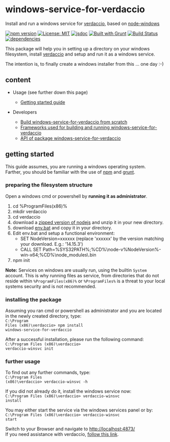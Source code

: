 # windows-service-for-verdaccio

Install and run a windows service for [verdaccio](https://verdaccio.org),
based on [node-windows](https://github.com/coreybutler/node-windows#readme)

[![npm version](https://img.shields.io/npm/v/windows-service-for-verdaccio?color=blue)](https://www.npmjs.com/package/windows-service-for-verdaccio)
[![License: MIT](https://img.shields.io/badge/License-MIT-blue.svg)](https://opensource.org/licenses/MIT)
[![jsdoc](https://img.shields.io/static/v1?label=jsdoc&message=%20api%20&color=blue)](https://jsdoc.app/)
[![Built with Grunt](https://cdn.gruntjs.com/builtwith.svg)](https://gruntjs.com/)
[![Build Status](https://travis-ci.com/db-developer/windows-service-for-verdaccio.svg?branch=master)](https://travis-ci.com/db-developer/windows-service-for-verdaccio)
[![dependencies](https://david-dm.org/db-developer/windows-service-for-verdaccio.svg)](https://david-dm.org/)

This package will help you in setting up a directory on your windows filesystem,
install [verdaccio](https://verdaccio.org) and setup and run it as a windows service.

The intention is, to finally create a windows installer from this ... one day :-)

## content ##

* Usage (see further down this page)
  * [Getting started guide](#getting-started)

* Developers
  * [Build windows-service-for-verdaccio from scratch](docs/grunt.md#building)
  * [Frameworks used for building and running windows-service-for-verdaccio](docs/frameworks.md)
  * [API of package windows-service-for-verdaccio](docs/api.index.md)

## getting started ##

This guide assumes, you are running a windows operating system.<br />
Farther, you should be familiar with the use of [npm](https://npmjs.com "Homepage of npm")
and [grunt](https://gruntjs.com "Homepage of grunt").

### preparing the filesystem structure ###

Open a windows cmd or powershell by <b>running it as administrator</b>.<br />
1. cd %ProgramFiles(x86)%
2. mkdir verdaccio
3. cd verdaccio
4. download a [zipped version of nodejs](https://nodejs.org/dist/v14.15.3/node-v14.15.3-win-x64.zip) and unzip it in your new directory.
5. download [env.bat](src/env.bat) and copy it in your directory.
5. Edit env.bat and setup a functional environment:
    * SET NodeVersion=xxxxxx (replace 'xxxxxx' by the version matching your download. E.g.: '14.15.3')
    * CALL SET Path=%SYS32PATH%;%CD%\\node-v%NodeVersion%-win-x64;%CD%\\node_modules\\.bin
6. npm init

<b>Note:</b>
Services on windows are usually run, using the builtin <code>System</code> account. This is why running files as service, from directories that do not reside within <code>%ProgramFiles(x86)%</code> or <code>%ProgramFiles%</code> is a threat to your local systems security and is not recommended.

### installing the package ###

Assuming you ran cmd or powershell as administrator and you are located in the newly created directory, type:<br />
<code>C:\Program Files (x86)\verdaccio> npm install windows-service-for-verdaccio</code>

After a successful installation, please run the following command:<br />
<code>C:\Program Files (x86)\verdaccio> verdaccio-winsvc init</code>

### further usage ###

To find out any further commands, type:<br />
<code>C:\Program Files (x86)\verdaccio> verdaccio-winsvc -h</code>

If you did not already do it, install the windows service now:<br />
<code>C:\Program Files (x86)\verdaccio> verdaccio-winsvc install</code>

You may either start the service via the windows services panel or by:<br />
<code>C:\Program Files (x86)\verdaccio> verdaccio-winsvc start</code>

Switch to your Browser and navigate to [http://localhost:4873/](http://localhost:4873/)<br />
If you need assistance with verdaccio, [follow this link](https://verdaccio.org).
